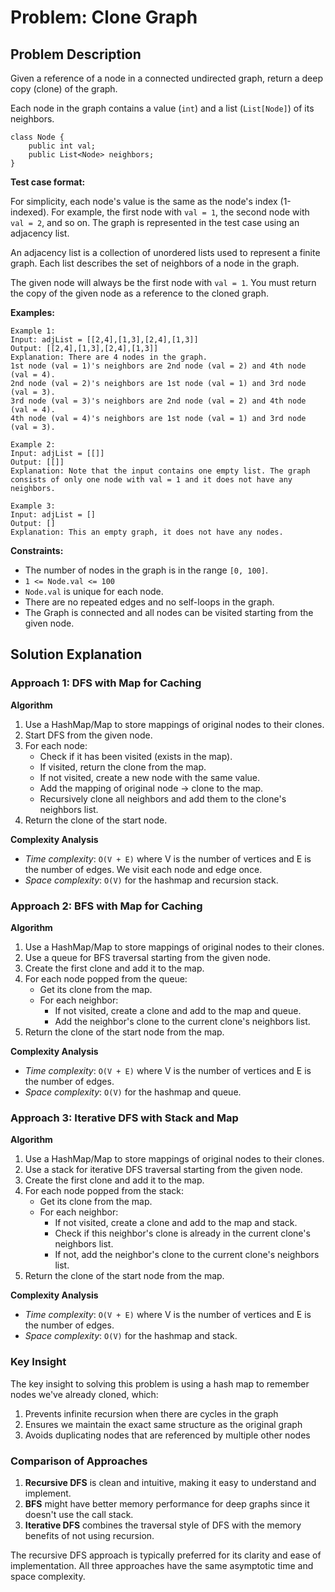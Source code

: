 # Problem: Clone Graph

## Problem Description

Given a reference of a node in a connected undirected graph, return a deep copy (clone) of the graph.

Each node in the graph contains a value (`int`) and a list (`List[Node]`) of its neighbors.

```
class Node {
    public int val;
    public List<Node> neighbors;
}
```

**Test case format:**

For simplicity, each node's value is the same as the node's index (1-indexed). For example, the first node with `val = 1`, the second node with `val = 2`, and so on. The graph is represented in the test case using an adjacency list.

An adjacency list is a collection of unordered lists used to represent a finite graph. Each list describes the set of neighbors of a node in the graph.

The given node will always be the first node with `val = 1`. You must return the copy of the given node as a reference to the cloned graph.

**Examples:**

```
Example 1:
Input: adjList = [[2,4],[1,3],[2,4],[1,3]]
Output: [[2,4],[1,3],[2,4],[1,3]]
Explanation: There are 4 nodes in the graph.
1st node (val = 1)'s neighbors are 2nd node (val = 2) and 4th node (val = 4).
2nd node (val = 2)'s neighbors are 1st node (val = 1) and 3rd node (val = 3).
3rd node (val = 3)'s neighbors are 2nd node (val = 2) and 4th node (val = 4).
4th node (val = 4)'s neighbors are 1st node (val = 1) and 3rd node (val = 3).

Example 2:
Input: adjList = [[]]
Output: [[]]
Explanation: Note that the input contains one empty list. The graph consists of only one node with val = 1 and it does not have any neighbors.

Example 3:
Input: adjList = []
Output: []
Explanation: This an empty graph, it does not have any nodes.
```

**Constraints:**

- The number of nodes in the graph is in the range `[0, 100]`.
- `1 <= Node.val <= 100`
- `Node.val` is unique for each node.
- There are no repeated edges and no self-loops in the graph.
- The Graph is connected and all nodes can be visited starting from the given node.

## Solution Explanation

### Approach 1: DFS with Map for Caching

**Algorithm**

1. Use a HashMap/Map to store mappings of original nodes to their clones.
2. Start DFS from the given node.
3. For each node:
   - Check if it has been visited (exists in the map).
   - If visited, return the clone from the map.
   - If not visited, create a new node with the same value.
   - Add the mapping of original node → clone to the map.
   - Recursively clone all neighbors and add them to the clone's neighbors list.
4. Return the clone of the start node.

**Complexity Analysis**

- _Time complexity_: `O(V + E)` where V is the number of vertices and E is the number of edges. We visit each node and edge once.
- _Space complexity_: `O(V)` for the hashmap and recursion stack.

### Approach 2: BFS with Map for Caching

**Algorithm**

1. Use a HashMap/Map to store mappings of original nodes to their clones.
2. Use a queue for BFS traversal starting from the given node.
3. Create the first clone and add it to the map.
4. For each node popped from the queue:
   - Get its clone from the map.
   - For each neighbor:
     - If not visited, create a clone and add to the map and queue.
     - Add the neighbor's clone to the current clone's neighbors list.
5. Return the clone of the start node from the map.

**Complexity Analysis**

- _Time complexity_: `O(V + E)` where V is the number of vertices and E is the number of edges.
- _Space complexity_: `O(V)` for the hashmap and queue.

### Approach 3: Iterative DFS with Stack and Map

**Algorithm**

1. Use a HashMap/Map to store mappings of original nodes to their clones.
2. Use a stack for iterative DFS traversal starting from the given node.
3. Create the first clone and add it to the map.
4. For each node popped from the stack:
   - Get its clone from the map.
   - For each neighbor:
     - If not visited, create a clone and add to the map and stack.
     - Check if this neighbor's clone is already in the current clone's neighbors list.
     - If not, add the neighbor's clone to the current clone's neighbors list.
5. Return the clone of the start node from the map.

**Complexity Analysis**

- _Time complexity_: `O(V + E)` where V is the number of vertices and E is the number of edges.
- _Space complexity_: `O(V)` for the hashmap and stack.

### Key Insight

The key insight to solving this problem is using a hash map to remember nodes we've already cloned, which:

1. Prevents infinite recursion when there are cycles in the graph
2. Ensures we maintain the exact same structure as the original graph
3. Avoids duplicating nodes that are referenced by multiple other nodes

### Comparison of Approaches

1. **Recursive DFS** is clean and intuitive, making it easy to understand and implement.
2. **BFS** might have better memory performance for deep graphs since it doesn't use the call stack.
3. **Iterative DFS** combines the traversal style of DFS with the memory benefits of not using recursion.

The recursive DFS approach is typically preferred for its clarity and ease of implementation. All three approaches have the same asymptotic time and space complexity.
